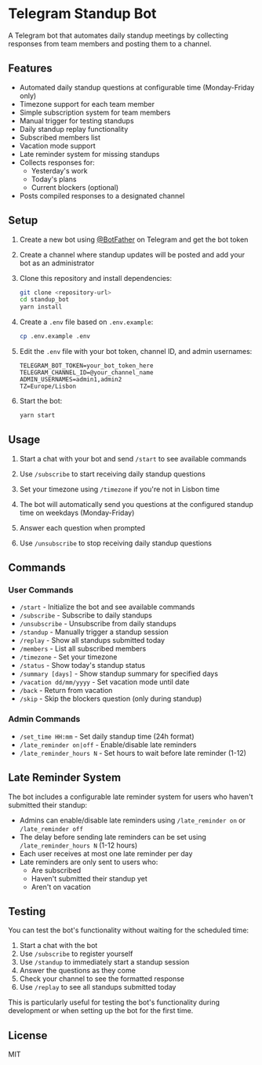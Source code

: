 # Telegram Standup Bot

A Telegram bot that automates daily standup meetings by collecting responses from team members and posting them to a channel.

## Features

- Automated daily standup questions at configurable time (Monday-Friday only)
- Timezone support for each team member
- Simple subscription system for team members
- Manual trigger for testing standups
- Daily standup replay functionality
- Subscribed members list
- Vacation mode support
- Late reminder system for missing standups
- Collects responses for:
  - Yesterday's work
  - Today's plans
  - Current blockers (optional)
- Posts compiled responses to a designated channel

## Setup

1. Create a new bot using [@BotFather](https://t.me/botfather) on Telegram and get the bot token

2. Create a channel where standup updates will be posted and add your bot as an administrator

3. Clone this repository and install dependencies:

   ```bash
   git clone <repository-url>
   cd standup_bot
   yarn install
   ```

4. Create a `.env` file based on `.env.example`:

   ```bash
   cp .env.example .env
   ```

5. Edit the `.env` file with your bot token, channel ID, and admin usernames:

   ```
   TELEGRAM_BOT_TOKEN=your_bot_token_here
   TELEGRAM_CHANNEL_ID=@your_channel_name
   ADMIN_USERNAMES=admin1,admin2
   TZ=Europe/Lisbon
   ```

6. Start the bot:
   ```bash
   yarn start
   ```

## Usage

1. Start a chat with your bot and send `/start` to see available commands

2. Use `/subscribe` to start receiving daily standup questions

3. Set your timezone using `/timezone` if you're not in Lisbon time

4. The bot will automatically send you questions at the configured standup time on weekdays (Monday-Friday)

5. Answer each question when prompted

6. Use `/unsubscribe` to stop receiving daily standup questions

## Commands

### User Commands

- `/start` - Initialize the bot and see available commands
- `/subscribe` - Subscribe to daily standups
- `/unsubscribe` - Unsubscribe from daily standups
- `/standup` - Manually trigger a standup session
- `/replay` - Show all standups submitted today
- `/members` - List all subscribed members
- `/timezone` - Set your timezone
- `/status` - Show today's standup status
- `/summary [days]` - Show standup summary for specified days
- `/vacation dd/mm/yyyy` - Set vacation mode until date
- `/back` - Return from vacation
- `/skip` - Skip the blockers question (only during standup)

### Admin Commands

- `/set_time HH:mm` - Set daily standup time (24h format)
- `/late_reminder on|off` - Enable/disable late reminders
- `/late_reminder_hours N` - Set hours to wait before late reminder (1-12)

## Late Reminder System

The bot includes a configurable late reminder system for users who haven't submitted their standup:

- Admins can enable/disable late reminders using `/late_reminder on` or `/late_reminder off`
- The delay before sending late reminders can be set using `/late_reminder_hours N` (1-12 hours)
- Each user receives at most one late reminder per day
- Late reminders are only sent to users who:
  - Are subscribed
  - Haven't submitted their standup yet
  - Aren't on vacation

## Testing

You can test the bot's functionality without waiting for the scheduled time:

1. Start a chat with the bot
2. Use `/subscribe` to register yourself
3. Use `/standup` to immediately start a standup session
4. Answer the questions as they come
5. Check your channel to see the formatted response
6. Use `/replay` to see all standups submitted today

This is particularly useful for testing the bot's functionality during development or when setting up the bot for the first time.

## License

MIT
